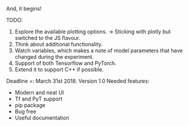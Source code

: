 And, it begins!

TODO:
1) Explore the available plotting options. -> Sticking with plotly but switched to the JS flavour.
2) Think about additional functionality.
3) Watch variables, which makes a note of model parameters that have changed during the experiment.
4) Support of both Tensorflow and PyTorch.
5) Extend it to support C++ if possible.


Deadline =: March 31st 2018. Version 1.0
Needed features: 
* Modern and neat UI
* Tf and PyT support
* pip package
* Bug free
* Useful documentation
